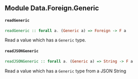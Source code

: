 ## Module Data.Foreign.Generic

#### `readGeneric`

``` purescript
readGeneric :: forall a. (Generic a) => Foreign -> F a
```

Read a value which has a `Generic` type.

#### `readJSONGeneric`

``` purescript
readJSONGeneric :: forall a. (Generic a) => String -> F a
```

Read a value which has a `Generic` type from a JSON String



